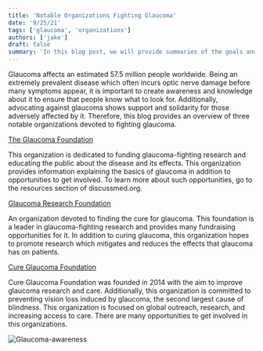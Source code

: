 ```yaml
---
title: 'Notable Organizations Fighting Glaucoma'
date: '9/25/21'
tags: ['glaucoma', 'organizations']
authors: ['jake']
draft: false
summary: 'In this blog post, we will provide summaries of the goals and missions of some of the major organizations involved in defeating glaucoma.'
---
```


Glaucoma affects an estimated 57.5 million people worldwide. Being an extremely prevalent disease which often incurs optic nerve damage before many symptoms appear, it is important to create awareness and knowledge about it to ensure that people know what to look for. Additionally, advocating against glaucoma shows support and solidarity for those adversely affected by it. Therefore, this blog provides an overview of three notable organizations devoted to fighting glaucoma.

[The Glaucoma Foundation](https://glaucomafoundation.org/)

This organization is dedicated to funding glaucoma-fighting research and educating the public about the disease and its effects. This organization provides information explaining the basics of glaucoma in addition to opportunities to get involved. To learn more about such opportunities, go to the resources section of discussmed.org.

[Glaucoma Research Foundation](https://glaucomafoundation.org/)

An organization devoted to finding the cure for glaucoma. This foundation is a leader in glaucoma-fighting research and provides many fundraising opportunities for it. In addition to curing glaucoma, this organization hopes to promote research which mitigates and reduces the effects that glaucoma has on patients.

[Cure Glaucoma Foundation](https://www.cureglaucoma.org/)

Cure Glaucoma Foundation was founded in 2014 with the aim to improve glaucoma research and care. Additionally, this organization is committed to preventing vision loss induced by glaucoma, the second largest cause of blindness. This organization is focused on global outreach, research, and increasing access to care. There are many opportunities to get involved in this organizations.


![Glaucoma-awareness](https://cdn.responsumhealth.com/wp-content/uploads/2021/03/How-To-Help-Raise-Awareness-During-World-Glaucoma-Week-2021.png.webp)
